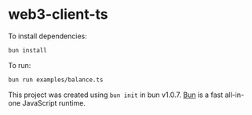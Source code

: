 # web3-client-ts

To install dependencies:

```bash
bun install
```

To run:

```bash
bun run examples/balance.ts
```

This project was created using `bun init` in bun v1.0.7. [Bun](https://bun.sh) is a fast all-in-one JavaScript runtime.
